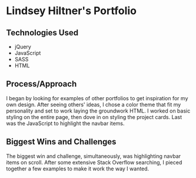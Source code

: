 # Lindsey Hiltner's Portfolio

## Technologies Used

* jQuery
* JavaScript
* SASS
* HTML

## Process/Approach

I began by looking for examples of other portfolios to get inspiration for my own design. After seeing others' ideas,
I chose a color theme that fit my personality and set to work laying the groundwork HTML. I worked on basic styling on the
entire page, then dove in on styling the project cards. Last was the JavaScript to highlight the navbar items.


## Biggest Wins and Challenges

The biggest win and challenge, simultaneously, was highlighting navbar items on scroll. After some extensive Stack
Overflow searching, I pieced together a few examples to make it work the way I wanted.
